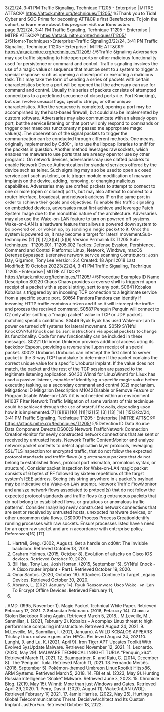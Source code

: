 3/22/24, 3:41 PM Traﬃc Signaling, Technique T1205 - Enterprise | MITRE ATT&CK®
https://attack.mitre.org/techniques/T1205/ 1/5Thank you to Tidal Cyber and SOC Prime for becoming ATT&CK's ﬁrst Benefactors. To join the cohort, or learn more about this program visit our
Benefactors page.3/22/24, 3:41 PM Traﬃc Signaling, Technique T1205 - Enterprise | MITRE ATT&CK®
https://attack.mitre.org/techniques/T1205/ 2/5Home>Techniques>Enterprise>Traﬃc Signaling3/22/24, 3:41 PM Traﬃc Signaling, Technique T1205 - Enterprise | MITRE ATT&CK®
https://attack.mitre.org/techniques/T1205/ 3/5Traﬃc Signaling
Adversaries may use traﬃc signaling to hide open ports or other malicious functionality used for persistence or command and control.
Traﬃc signaling involves the use of a magic value or sequence that must be sent to a system to trigger a special response, such as opening
a closed port or executing a malicious task. This may take the form of sending a series of packets with certain characteristics before a port
will be opened that the adversary can use for command and control. Usually this series of packets consists of attempted connections to a
predeﬁned sequence of closed ports (i.e. Port Knocking), but can involve unusual ﬂags, speciﬁc strings, or other unique characteristics. After
the sequence is completed, opening a port may be accomplished by the host-based ﬁrewall, but could also be implemented by custom
software.
Adversaries may also communicate with an already open port, but the service listening on that port will only respond to commands or trigger
other malicious functionality if passed the appropriate magic value(s).
The observation of the signal packets to trigger the communication can be conducted through different methods. One means, originally
implemented by Cd00r , is to use the libpcap libraries to sniff for the packets in question. Another method leverages raw sockets, which
enables the malware to use ports that are already open for use by other programs.
On network devices, adversaries may use crafted packets to enable Network Device Authentication for standard services offered by the
device such as telnet. Such signaling may also be used to open a closed service port such as telnet, or to trigger module modiﬁcation of
malware implants on the device, adding, removing, or changing malicious capabilities. Adversaries may use crafted packets to attempt to
connect to one or more (open or closed) ports, but may also attempt to connect to a router interface, broadcast, and network address IP on
the same port in order to achieve their goals and objectives. To enable this traﬃc signaling on embedded devices, adversaries must
ﬁrst achieve and leverage Patch System Image due to the monolithic nature of the architecture.
Adversaries may also use the Wake-on-LAN feature to turn on powered off systems. Wake-on-LAN is a hardware feature that allows a
powered down system to be powered on, or woken up, by sending a magic packet to it. Once the system is powered on, it may become a
target for lateral movement.Sub-techniques (2)
[1]
[2][3][4]
[5][6]
Version PermalinkID: T1205
Sub-techniques:  T1205.001, T1205.002
 
Tactics: Defense Evasion, Persistence, Command and Control
 
Platforms: Linux, Network, Windows, macOS
 
Defense Bypassed: Defensive network service scanning
Contributors: Josh Day, Gigamon; Tony Lee
Version: 2.4
Created: 18 April 2018
Last Modiﬁed: 19 October 20223/22/24, 3:41 PM Traﬃc Signaling, Technique T1205 - Enterprise | MITRE ATT&CK®
https://attack.mitre.org/techniques/T1205/ 4/5Procedure Examples
ID Name Description
S0220 Chaos Chaos provides a reverse shell is triggered upon receipt of a packet with a special string, sent to any port.
S0641 Kobalos Kobalos is triggered by an incoming TCP connection to a legitimate service from a speciﬁc source port.
S0664 Pandora Pandora can identify if incoming HTTP traﬃc contains a token and if so it will intercept the traﬃc and process
the received command.
S0587 Penquin Penquin will connect to C2 only after sniﬃng a "magic packet" value in TCP or UDP packets matching speciﬁc
conditions.
S0446 Ryuk Ryuk has used Wake-on-Lan to power on turned off systems for lateral movement.
S0519 SYNful
KnockSYNful Knock can be sent instructions via special packets to change its functionality. Code for new
functionality can be included in these messages.
S0221 Umbreon Umbreon provides additional access using its backdoor Espeon, providing a reverse shell upon receipt of a
special packet.
S0022 Uroburos Uroburos can intercept the ﬁrst client to server packet in the 3-way TCP handshake to determine if the packet
contains the correct unique value for a speciﬁc Uroburos implant. If the value does not match, the packet and
the rest of the TCP session are passed to the legitimate listening application.
S0430 Winnti for
LinuxWinnti for Linux has used a passive listener, capable of identifying a speciﬁc magic value before executing
tasking, as a secondary command and control (C2) mechanism.
Mitigations
ID Mitigation Description
M1042 Disable or Remove Feature
or ProgramDisable Wake-on-LAN if it is not needed within an environment.
M1037 Filter Network Traﬃc Mitigation of some variants of this technique could be achieved through the use of stateful
ﬁrewalls, depending upon how it is implemented.[7]
[8][9]
[10]
[11][12]
[5]
[3]
[13]
[14]
[15]3/22/24, 3:41 PM Traﬃc Signaling, Technique T1205 - Enterprise | MITRE ATT&CK®
https://attack.mitre.org/techniques/T1205/ 5/5Detection
ID Data Source Data Component Detects
DS0029 Network TraﬃcNetwork
Connection
CreationMonitor for newly constructed network connections that are sent or received by
untrusted hosts.
Network Traﬃc
ContentMonitor and analyze network packet contents to detect application layer protocols,
leveraging SSL/TLS inspection for encrypted traﬃc, that do not follow the expected
protocol standards and traﬃc ﬂows (e.g extraneous packets that do not belong to
established ﬂows, protocol port mismatch, anomalous syntax, or structure). Consider
packet inspection for Wake-on-LAN magic packet consists of 6 bytes of FF followed by
sixteen repetitions of the target system's IEEE address. Seeing this string anywhere in a
packet's payload may be indicative of a Wake-on-LAN attempt.
Network Traﬃc
FlowMonitor and analyze network ﬂows associated to protocol(s) that do not follow the
expected protocol standards and traﬃc ﬂows (e.g extraneous packets that do not belong
to established ﬂows, or gratuitous or anomalous traﬃc patterns). Consider analyzing
newly constructed network connections that are sent or received by untrusted hosts,
unexpcted hardware devices, or other uncommon data ﬂows.
DS0009 Process Process
CreationIdentify running processes with raw sockets. Ensure processes listed have a need for an
open raw socket and are in accordance with enterprise policy.
References[16]
[17]
1. Hartrell, Greg. (2002, August). Get a handle on cd00r: The
invisible backdoor. Retrieved October 13, 2018.
2. Graham Holmes. (2015, October 8). Evolution of attacks on
Cisco IOS devices. Retrieved October 19, 2020.
3. Bill Hau, Tony Lee, Josh Homan. (2015, September 15).
SYNful Knock - A Cisco router implant - Part I. Retrieved
October 19, 2020.
4. Omar Santos. (2020, October 19). Attackers Continue to
Target Legacy Devices. Retrieved October 20, 2020.
5. Abrams, L. (2021, January 14). Ryuk Ransomware Uses Wake-
on-Lan To Encrypt Oﬄine Devices. Retrieved February 11,
2021.
 . AMD. (1995, November 1). Magic Packet Technical White
Paper. Retrieved February 17, 2021.
7. Sebastian Feldmann. (2018, February 14). Chaos: a Stolen
Backdoor Rising Again. Retrieved March 5, 2018.
 . M.Leveille, M., Sanmillan, I. (2021, February 2). Kobalos – A
complex Linux threat to high performance computing
infrastructure. Retrieved August 24, 2021.
9. M.Leveille, M., Sanmillan, I. (2021, January). A WILD
KOBALOS APPEARS Tricksy Linux malware goes after HPCs.
Retrieved August 24, 2021.10. Lunghi, D. and Lu, K. (2021, April 9). Iron Tiger APT Updates
Toolkit With Evolved SysUpdate Malware. Retrieved November
12, 2021.
11. Leonardo. (2020, May 29). MALWARE TECHNICAL INSIGHT
TURLA “Penquin\_x64”. Retrieved March 11, 2021.
12. Baumgartner, K. and Raiu, C. (2014, December 8). The
‘Penquin’ Turla. Retrieved March 11, 2021.
13. Fernando Mercês. (2016, September 5). Pokémon-themed
Umbreon Linux Rootkit Hits x86, ARM Systems. Retrieved
March 5, 2018.
14. FBI et al. (2023, May 9). Hunting Russian Intelligence “Snake”
Malware. Retrieved June 8, 2023.
15. Chronicle Blog. (2019, May 15). Winnti: More than just
Windows and Gates. Retrieved April 29, 2020.
1 . Perry, David. (2020, August 11). WakeOnLAN (WOL). Retrieved
February 17, 2021.
17. Jamie Harries. (2022, May 25). Hunting a Global
Telecommunications Threat: DecisiveArchitect and Its Custom
Implant JustForFun. Retrieved October 18, 2022.